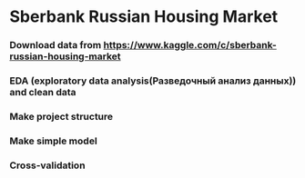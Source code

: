 # Sberbank Russian Housing Market
### Download data from https://www.kaggle.com/c/sberbank-russian-housing-market
### EDA (exploratory data analysis(Разведочный анализ данных)) and clean data
### Make project structure
### Make simple model
### Cross-validation